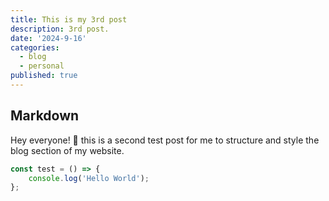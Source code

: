 ```yaml
---
title: This is my 3rd post
description: 3rd post.
date: '2024-9-16'
categories:
  - blog
  - personal
published: true
---
```


## Markdown

Hey everyone! 👋 this is a second test post for me to structure and style the blog section of my website.

```ts
const test = () => {
	console.log('Hello World');
};
```
